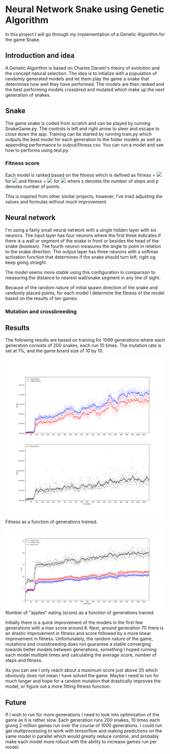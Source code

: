 # Neural Network Snake using Genetic Algorithm
In this project I will go through my implementation of a Genetic Algorithm  for the game Snake.


## Introduction and idea
A Genetic Algorithm is based on Charles Darwin's theory of evolution and the concept natural selection. The idea is to intialize with a population of randomly generated models and let them play the game a snake that determines how well they have performed. The models are then ranked and the best performing models crossbred and mutated which make up the next generation of snakes.


## Snake
The game snake is coded from scratch and can be played by running SnakeGame.py. The controls is left and right arrow to steer and escape to close down the app.
Training can be started by running train.py which outputs the best model for each generation to the folder models as well as appending performance to output/fitness.csv.
You can run a model and see how to performs using test.py.

### Fitness score
Each model is ranked based on the fitness which is defined as
fitness = <img src="https://render.githubusercontent.com/render/math?math=s^2 \cdot 2^p"> for <img src="https://render.githubusercontent.com/render/math?math=p < 10"> and
fitness = <img src="https://render.githubusercontent.com/render/math?math=s^2 \cdot 2^{10} \cdot (p - 9)"> for <img src="https://render.githubusercontent.com/render/math?math=p \ge 10">
where s denotes the number of steps and p denotes number of points.

This is inspired from other similar projects, however, I've tried adjusting the values and formulas without much improvement.

## Neural network
I'm using a fairly small neural network with a single hidden layer with six neurons. The input layer has four neurons where the first three indicates if there is a wall or segment of the snake in front or besides the head of the snake (boolean). The fourth neuron measures the angle to point in relation to the snake direction. The output layer has three neurons with a softmax activation function that determines if the snake should turn left, right og keep going straight.

The model seems more stable using this configuration in comparison to measuring the distance to nearest wall/snake segment in any line of sight.

Because of the random nature of initial spawn direction of the snake and randomly placed points, for each model I determine the fitness of the model based on the results of ten games.

### Mutation and crossbreeding


## Results
The following results are based on training for 1099 generations where each generation consists of 200 snakes, each run 10 times. The mutation rate is set at 1%, and the game board size of 10 by 10.

![](figure/Fitness_generation.png)
Fitness as a function of generations trained.


![](figure/Score_generation.png)
Number of "apples" eating (score) as a function of generations trained.

Initially there is a quick improvement of the models in the first few generations with a max score around 8. Next, around generation 70 there is an drastic improvement in fitness and score followed by a more linear improvement in fitness. Unfortunately, the random nature of the game, mutations and crossbreeding does not guarantee a stable converging towards better models between generations, something I hoped running each model multiple times and calculating the average score, number of steps and fitness.

As you can see I only reach about a maximum score just above 20 which obviously does not mean I have solved the game. Maybe I need to run for much longer and hope for a random mutation that drastically improves the model, or figure out a more fitting fitness function.


## Future
If I wish to run for more generations I need to look into optimization of the game as it is rather slow. Each generation runs 200 snakes, 10 times each giving 2 million games run over the course of 1000 generations. I could not get multiprocessing to work with tensorflow and making predictions on the same model in parallel which would greatly reduce runtime, and probably make each model more robust with the ability to increase games run per model.